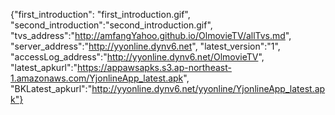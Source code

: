 {"first_introduction": "first_introduction.gif", "second_introduction":"second_introduction.gif", "tvs_address":"http://amfangYahoo.github.io/OlmovieTV/allTvs.md", "server_address":"http://yyonline.dynv6.net", "latest_version":"1", "accessLog_address":"http://yyonline.dynv6.net/OlmovieTV", "latest_apkurl":"https://appawsapks.s3.ap-northeast-1.amazonaws.com/YjonlineApp_latest.apk", "BKLatest_apkurl":"http://yyonline.dynv6.net/yyonline/YjonlineApp_latest.apk"}
